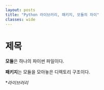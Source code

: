 ```yaml
---
layout: posts
title: "Python 라이브러리, 패키지, 모듈의 차이"
classes: wide
---
```


# 제목 

**모듈**은 하나의 파이썬 파일이다.

**패키지**는 모듈을 모아놓은 디렉토리 구조이다.

**라이브러리*
